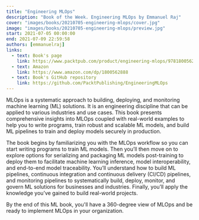 ```yaml
---
title: "Engineering MLOps"
description: "Book of the Week. Engineering MLOps by Emmanuel Raj"
cover: "images/books/20210705-engineering-mlops/cover.jpg"
image: "images/books/20210705-engineering-mlops/preview.jpg"
start: 2021-07-05 00:00:00
end: 2021-07-09 22:59:58
authors: [emmanuelraj]
links: 
  - text: Book's page
    link: https://www.packtpub.com/product/engineering-mlops/9781800562882
  - text: Amazon
    link: https://www.amazon.com/dp/1800562888
  - text: Book's GitHub repository
    link: https://github.com/PacktPublishing/EngineeringMLOps
---
```


MLOps is a systematic approach to building, deploying, and monitoring machine learning (ML) solutions. It is an engineering discipline that can be applied to various industries and use cases. This book presents comprehensive insights into MLOps coupled with real-world examples to help you to write programs, train robust and scalable ML models, and build ML pipelines to train and deploy models securely in production.

The book begins by familiarizing you with the MLOps workflow so you can start writing programs to train ML models. Then you’ll then move on to explore options for serializing and packaging ML models post-training to deploy them to facilitate machine learning inference, model interoperability, and end-to-end model traceability. You’ll understand how to build ML pipelines, continuous integration and continuous delivery (CI/CD) pipelines, and monitoring pipelines to systematically build, deploy, monitor, and govern ML solutions for businesses and industries. Finally, you’ll apply the knowledge you’ve gained to build real-world projects.

By the end of this ML book, you'll have a 360-degree view of MLOps and be ready to implement MLOps in your organization.